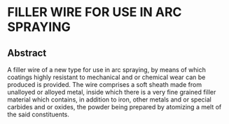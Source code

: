 # FILLER WIRE FOR USE IN ARC SPRAYING

## Abstract
A filler wire of a new type for use in arc spraying, by means of which coatings highly resistant to mechanical and or chemical wear can be produced is provided. The wire comprises a soft sheath made from unalloyed or alloyed metal, inside which there is a very fine grained filler material which contains, in addition to iron, other metals and or special carbides and or oxides, the powder being prepared by atomizing a melt of the said constituents.